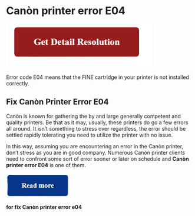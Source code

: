 # Canòn printer error E04


[![Canòn printer error code E04](red2.png)](https://computersolve.com/canon-printer-error-code-e04/)

Error code E04 means that the FINE cartridge in your printer is not installed correctly.


## Fix Canòn Printer Error E04


Canòn is known for gathering the by and large generally competent and quality printers. Be that as it may, usually, these printers do go a few errors all around. It isn’t something to stress over regardless, the error should be settled rapidly tolerating you need to utilize the printer with no issue.

In this way, assuming you are encountering an error in the Canòn printer, don’t stress as you are in good company. Numerous Canòn printer clients need to confront some sort of error sooner or later on schedule and **Canòn printer error E04** is one of them.

[![Canòn printer error code E04](read.png)](https://computersolve.com/canon-printer-error-code-e04/) 

**for fix Canòn printer error e04**
